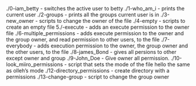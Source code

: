 ./0-iam_betty - switches the active user to betty
./1-who_am_i - prints the current user
./2-groups - prints all the groups current user is in
./3-new_owner - scripts to change the owner of the file
./4-empty - scripts to create an empty file
5./-execute - adds an execute permission to the owner file
./6-multiple_permissions - adds execute permission to the owner and the group owner, and read permission to other users, to the file
./7-everybody - adds execution permission to the owner, the group owner and the other users, to the file
./8-james_Bond - gives all persions to other except owner and group
./9-John_Doe - Give owner all permission.
./10-look_miiro_permissions -  script that sets the mode of the file hello the same as olleh’s mode
./12-directory_permissions - create directory with a permissions
./13-change-group - script to change the group owner
